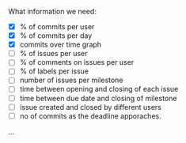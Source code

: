 What information we need:
* [x] % of commits per user
* [x] % of commits per day
* [x] commits over time graph
* [ ] % of issues per user
* [ ] % of comments on issues per user
* [ ] % of labels per issue
* [ ] number of issues per milestone
* [ ] time between opening and closing of each issue
* [ ] time between due date and closing of milestone
* [ ] issue created and closed by different users
* [ ] no of commits as the deadline apporaches.

...
